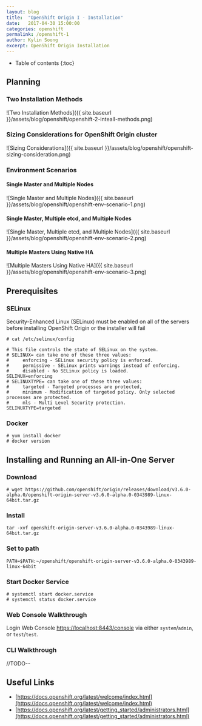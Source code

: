 ```yaml
---
layout: blog
title:  "OpenShift Origin I - Installation"
date:   2017-04-30 15:00:00
categories: openshift
permalink: /openshift-1
author: Kylin Soong
excerpt: OpenShift Origin Installation
---
```


* Table of contents
{:toc}

## Planning

### Two Installation Methods

![Two Installation Methods]({{ site.baseurl }}/assets/blog/openshift/openshift-2-inteall-methods.png)

### Sizing Considerations for OpenShift Origin cluster

![Sizing Considerations]({{ site.baseurl }}/assets/blog/openshift/openshift-sizing-consideration.png)

### Environment Scenarios

#### Single Master and Multiple Nodes

![Single Master and Multiple Nodes]({{ site.baseurl }}/assets/blog/openshift/openshift-env-scenario-1.png)

#### Single Master, Multiple etcd, and Multiple Nodes

![Single Master, Multiple etcd, and Multiple Nodes]({{ site.baseurl }}/assets/blog/openshift/openshift-env-scenario-2.png)

#### Multiple Masters Using Native HA

![Multiple Masters Using Native HA]({{ site.baseurl }}/assets/blog/openshift/openshift-env-scenario-3.png)

## Prerequisites

### SELinux

Security-Enhanced Linux (SELinux) must be enabled on all of the servers before installing OpenShift Origin or the installer will fail

~~~
# cat /etc/selinux/config 

# This file controls the state of SELinux on the system.
# SELINUX= can take one of these three values:
#     enforcing - SELinux security policy is enforced.
#     permissive - SELinux prints warnings instead of enforcing.
#     disabled - No SELinux policy is loaded.
SELINUX=enforcing
# SELINUXTYPE= can take one of these three values:
#     targeted - Targeted processes are protected,
#     minimum - Modification of targeted policy. Only selected processes are protected. 
#     mls - Multi Level Security protection.
SELINUXTYPE=targeted 
~~~

### Docker

~~~
# yum install docker
# docker version
~~~

## Installing and Running an All-in-One Server

### Download

~~~
# wget https://github.com/openshift/origin/releases/download/v3.6.0-alpha.0/openshift-origin-server-v3.6.0-alpha.0-0343989-linux-64bit.tar.gz
~~~

### Install

~~~
tar -xvf openshift-origin-server-v3.6.0-alpha.0-0343989-linux-64bit.tar.gz
~~~

### Set to path

~~~
PATH=$PATH:~/openshift/openshift-origin-server-v3.6.0-alpha.0-0343989-linux-64bit
~~~

### Start Docker Service

~~~
# systemctl start docker.service
# systemctl status docker.service
~~~

### Web Console Walkthrough

Login Web Console [https://localhost:8443/console](https://localhost:8443/console) via either `system`/`admin`, or `test`/`test`.

### CLI Walkthrough

//TODO--

## Useful Links

* [https://docs.openshift.org/latest/welcome/index.html](https://docs.openshift.org/latest/welcome/index.html)
* [https://docs.openshift.org/latest/getting_started/administrators.html](https://docs.openshift.org/latest/getting_started/administrators.html)
